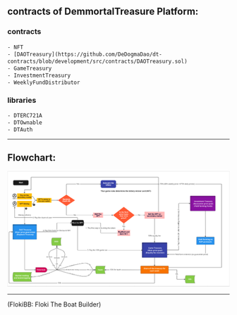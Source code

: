 <H2> contracts of DemmortalTreasure Platform:</h2>

### contracts
    - NFT
    - [DAOTreasury](https://github.com/DeDogmaDao/dt-contracts/blob/development/src/contracts/DAOTreasury.sol)
    - GameTreasury
    - InvestmentTreasury
    - WeeklyFundDistributor
### libraries
    - DTERC721A
    - DTOwnable
    - DTAuth


---

<H2>Flowchart:</h2>

![image flowchart](./Flowchart.png)

---

(FlokiBB: Floki The Boat Builder)
